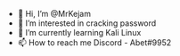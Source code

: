 - 👋 Hi, I’m @MrKejam
- 👀 I’m interested in cracking password
- 🌱 I’m currently learning Kali Linux
- 📫 How to reach me Discord - Abet#9952

<!---
MrKejam/MrKejam is a ✨ special ✨ repository because its `README.md` (this file) appears on your GitHub profile.
You can click the Preview link to take a look at your changes.
--->
